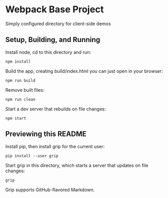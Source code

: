 # Webpack Base Project

Simply configured directory for client-side demos

## Setup, Building, and Running

Install node, cd to this directory and run:

`npm install`

Build the app, creating build/index.html you can just open in your browser:

`npm run build`

Remove built files:

`npm run clean`

Start a dev server that rebuilds on file changes:

`npm start`

## Previewing this README

Install pip, then install grip for the current user:

`pip install --user grip`

Start grip in this directory, which starts a server that updates on file changes:

`grip`

Grip supports GitHub-flavored Markdown.
